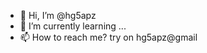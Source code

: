 - 👋 Hi, I’m @hg5apz
- 🌱 I’m currently learning ...
- 📫 How to reach me? try on hg5apz@gmail

<!---
hg5apz/hg5apz is a ✨ special ✨ repository because its `README.md` (this file) appears on your GitHub profile.
You can click the Preview link to take a look at your changes.
--->
